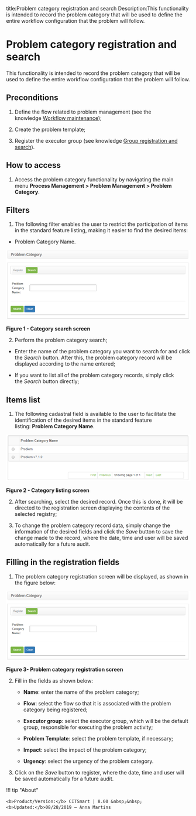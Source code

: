 title:Problem category registration and search
Description:This functionality is intended to record the problem category that will be used to define the entire workflow configuration that the problem will follow.

# Problem category registration and search

This functionality is intended to record the problem category that will be used
to define the entire workflow configuration that the problem will follow.

Preconditions
-------------

1.  Define the flow related to problem management (see the knowledge [Workflow
    maintenance][1]);

2.  Create the problem template;

3.  Register the executor group (see knowledge [Group registration and
    search][2]).

How to access
-------------

1.  Access the problem category functionality by navigating the main
    menu **Process Management > Problem Management > Problem
    Category**.

Filters
-------

1.  The following filter enables the user to restrict the participation of items
    in the standard feature listing, making it easier to find the desired items:

   -   Problem Category Name.

   ![figure](images/category-1.png)
   
   **Figure 1 - Category search screen**

2.  Perform the problem category search;

-   Enter the name of the problem category you want to search for and click
        the *Search* button. After this, the problem category record will be
        displayed according to the name entered;

-   If you want to list all of the problem category records, simply click
        the *Search* button directly;

Items list
----------

1.  The following cadastral field is available to the user to facilitate the
    identification of the desired items in the standard feature
    listing: **Problem Category Name**.

   ![figure](images/category-2.png)
   
   **Figure 2 - Category listing screen**

2.  After searching, select the desired record. Once this is done, it will be
    directed to the registration screen displaying the contents of the selected
    registry;

3.  To change the problem category record data, simply change the information of
    the desired fields and click the *Save* button to save the change made to
    the record, where the date, time and user will be saved automatically for a
    future audit.

Filling in the registration fields
----------------------------------

1.  The problem category registration screen will be displayed, as shown in the
    figure below:

   ![figure](images/category-1.png)
   
   **Figure 3- Problem category registration screen**

2.  Fill in the fields as shown below:

    -   **Name**: enter the name of the problem category;

    -   **Flow**: select the flow so that it is associated with the problem
        category being registered;

    -   **Executor group**: select the executor group, which will be the default
        group, responsible for executing the problem activity;

    -   **Problem Template**: select the problem template, if necessary;

    -   **Impact**: select the impact of the problem category;

    -   **Urgency**: select the urgency of the problem category.

3.  Click on the *Save* button to register, where the date, time and user will
    be saved automatically for a future audit.


[1]:/en-us/citsmart-platform-7/workflow/workflow-management.html
[2]:/en-us/citsmart-platform-7/initial-settings/access-settings/user/group.html

!!! tip "About"

    <b>Product/Version:</b> CITSmart | 8.00 &nbsp;&nbsp;
    <b>Updated:</b>08/28/2019 – Anna Martins

